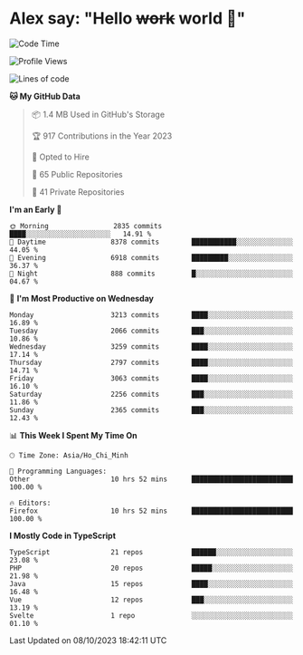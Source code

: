 # Alex say: "Hello ~~work~~ world 🐾"

<!--START_SECTION:waka-->
![Code Time](http://img.shields.io/badge/Code%20Time-952%20hrs%2036%20mins-blue)

![Profile Views](http://img.shields.io/badge/Profile%20Views-2-blue)

![Lines of code](https://img.shields.io/badge/From%20Hello%20World%20I%27ve%20Written-40.2%20million%20lines%20of%20code-blue)

**🐱 My GitHub Data** 

> 📦 1.4 MB Used in GitHub's Storage 
 > 
> 🏆 917 Contributions in the Year 2023
 > 
> 💼 Opted to Hire
 > 
> 📜 65 Public Repositories 
 > 
> 🔑 41 Private Repositories 
 > 
**I'm an Early 🐤** 

```text
🌞 Morning                2835 commits        ████░░░░░░░░░░░░░░░░░░░░░   14.91 % 
🌆 Daytime                8378 commits        ███████████░░░░░░░░░░░░░░   44.05 % 
🌃 Evening                6918 commits        █████████░░░░░░░░░░░░░░░░   36.37 % 
🌙 Night                  888 commits         █░░░░░░░░░░░░░░░░░░░░░░░░   04.67 % 
```
📅 **I'm Most Productive on Wednesday** 

```text
Monday                   3213 commits        ████░░░░░░░░░░░░░░░░░░░░░   16.89 % 
Tuesday                  2066 commits        ███░░░░░░░░░░░░░░░░░░░░░░   10.86 % 
Wednesday                3259 commits        ████░░░░░░░░░░░░░░░░░░░░░   17.14 % 
Thursday                 2797 commits        ████░░░░░░░░░░░░░░░░░░░░░   14.71 % 
Friday                   3063 commits        ████░░░░░░░░░░░░░░░░░░░░░   16.10 % 
Saturday                 2256 commits        ███░░░░░░░░░░░░░░░░░░░░░░   11.86 % 
Sunday                   2365 commits        ███░░░░░░░░░░░░░░░░░░░░░░   12.43 % 
```


📊 **This Week I Spent My Time On** 

```text
🕑︎ Time Zone: Asia/Ho_Chi_Minh

💬 Programming Languages: 
Other                    10 hrs 52 mins      █████████████████████████   100.00 % 

🔥 Editors: 
Firefox                  10 hrs 52 mins      █████████████████████████   100.00 % 
```

**I Mostly Code in TypeScript** 

```text
TypeScript               21 repos            ██████░░░░░░░░░░░░░░░░░░░   23.08 % 
PHP                      20 repos            █████░░░░░░░░░░░░░░░░░░░░   21.98 % 
Java                     15 repos            ████░░░░░░░░░░░░░░░░░░░░░   16.48 % 
Vue                      12 repos            ███░░░░░░░░░░░░░░░░░░░░░░   13.19 % 
Svelte                   1 repo              ░░░░░░░░░░░░░░░░░░░░░░░░░   01.10 % 
```




 Last Updated on 08/10/2023 18:42:11 UTC
<!--END_SECTION:waka-->
